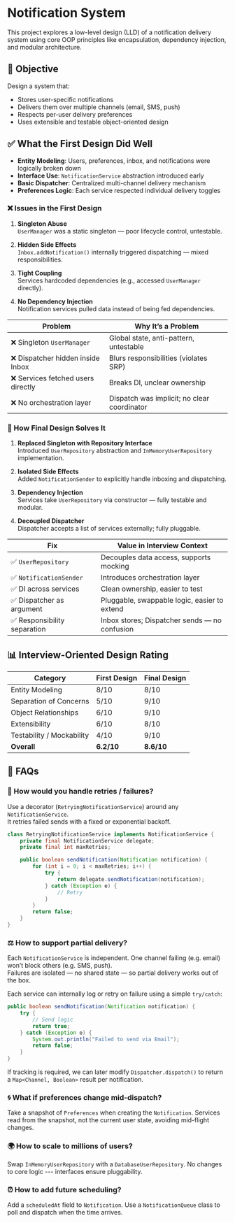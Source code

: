 # Notification System

This project explores a low-level design (LLD) of a notification delivery system using core OOP principles like encapsulation, dependency injection, and modular architecture.

## 🎯 Objective

Design a system that:
- Stores user-specific notifications
- Delivers them over multiple channels (email, SMS, push)
- Respects per-user delivery preferences
- Uses extensible and testable object-oriented design

## ✅ What the First Design Did Well

- **Entity Modeling**: Users, preferences, inbox, and notifications were logically broken down  
- **Interface Use**: `NotificationService` abstraction introduced early  
- **Basic Dispatcher**: Centralized multi-channel delivery mechanism  
- **Preferences Logic**: Each service respected individual delivery toggles

### ❌ Issues in the First Design

1. **Singleton Abuse**  
   `UserManager` was a static singleton — poor lifecycle control, untestable.

2. **Hidden Side Effects**  
   `Inbox.addNotification()` internally triggered dispatching — mixed responsibilities.

3. **Tight Coupling**  
   Services hardcoded dependencies (e.g., accessed `UserManager` directly).

4. **No Dependency Injection**  
   Notification services pulled data instead of being fed dependencies.

| Problem                            | Why It’s a Problem                         |
|------------------------------------|--------------------------------------------|
| ❌ Singleton `UserManager`         | Global state, anti-pattern, untestable     |
| ❌ Dispatcher hidden inside Inbox  | Blurs responsibilities (violates SRP)      |
| ❌ Services fetched users directly | Breaks DI, unclear ownership               |
| ❌ No orchestration layer          | Dispatch was implicit; no clear coordinator|

### 🔧 How Final Design Solves It

1. **Replaced Singleton with Repository Interface**  
   Introduced `UserRepository` abstraction and `InMemoryUserRepository` implementation.

2. **Isolated Side Effects**  
   Added `NotificationSender` to explicitly handle inboxing and dispatching.

3. **Dependency Injection**  
   Services take `UserRepository` via constructor — fully testable and modular.

4. **Decoupled Dispatcher**  
   Dispatcher accepts a list of services externally; fully pluggable.

| Fix                         | Value in Interview Context                    |
|-----------------------------|-----------------------------------------------|
| ✅ `UserRepository`         | Decouples data access, supports mocking       |
| ✅ `NotificationSender`     | Introduces orchestration layer                |
| ✅ DI across services       | Clean ownership, easier to test               |
| ✅ Dispatcher as argument   | Pluggable, swappable logic, easier to extend  |
| ✅ Responsibility separation| Inbox stores; Dispatcher sends — no confusion |

## 📊 Interview-Oriented Design Rating

| Category                  | First Design | Final Design |
|---------------------------|--------------|--------------|
| Entity Modeling           | 8/10         | 8/10         |
| Separation of Concerns    | 5/10         | 9/10         |
| Object Relationships      | 6/10         | 9/10         |
| Extensibility             | 6/10         | 8/10         |
| Testability / Mockability | 4/10         | 9/10         |
| **Overall**               | **6.2/10**   | **8.6/10**   |

## 🧠 FAQs

### 🧨 How would you handle retries / failures?

Use a decorator (`RetryingNotificationService`) around any `NotificationService`.\
It retries failed sends with a fixed or exponential backoff.

```java
class RetryingNotificationService implements NotificationService {
    private final NotificationService delegate;
    private final int maxRetries;

    public boolean sendNotification(Notification notification) {
        for (int i = 0; i < maxRetries; i++) {
            try {
                return delegate.sendNotification(notification);
            } catch (Exception e) {
                // Retry
            }
        }
        return false;
    }
}
```

### ⚖️ How to support partial delivery?

Each `NotificationService` is independent. One channel failing (e.g. email) won’t block others (e.g. SMS, push).  
Failures are isolated — no shared state — so partial delivery works out of the box.

Each service can internally log or retry on failure using a simple `try/catch`:

```java
public boolean sendNotification(Notification notification) {
    try {
        // Send logic
        return true;
    } catch (Exception e) {
        System.out.println("Failed to send via Email");
        return false;
    }
}
```

If tracking is required, we can later modify `Dispatcher.dispatch()` to return a `Map<Channel, Boolean>` result per notification.

### 🌀 What if preferences change mid-dispatch?
Take a snapshot of `Preferences` when creating the `Notification`.
Services read from the snapshot, not the current user state, avoiding mid-flight changes.

### 🌍 How to scale to millions of users?
Swap `InMemoryUserRepository` with a `DatabaseUserRepository`.
No changes to core logic --- interfaces ensure pluggability.

### ⏰ How to add future scheduling?
Add a `scheduledAt` field to `Notification`.
Use a `NotificationQueue` class to poll and dispatch when the time arrives.
